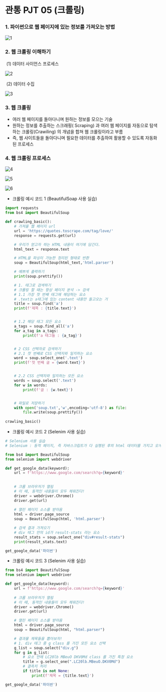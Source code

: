 # 관통 PJT 05 (크롤링)

### 1. 파이썬으로 웹 페이지에 있는 정보를 가져오는 방법

![1](https://github.com/JeongJonggil/TIL/assets/139416006/418453af-f7e8-4a65-8846-e8377902a657)


### 2. 웹 크롤링 이해하기

​	(1) 데이터 사이언스 프로세스

![2](https://github.com/JeongJonggil/TIL/assets/139416006/09c41b8f-d1d8-4aa2-989a-32179f196c57)

​	(2) 데이터 수집

![3](https://github.com/JeongJonggil/TIL/assets/139416006/4c96da60-081a-41f5-8241-63da771e82c2)


### 3. 웹 크롤링

- 여러 웹 페이지를 돌아다니며 원하는 정보를 모으는 기술
- 원하는 정보를 추출하는 스크래핑( Scraping) 과 여러 웹 페이지를 자동으로 탐색하는 크롤링(Crawiling) 의 개념을 합쳐 웹 크롤링이라고 부름
- 즉, 웹 사이트들을 돌아다니며 필요한 데이터를 추출하여 활용할 수 있도록 자동화된 프로세스



### 4. 웹 크롤링 프로세스

![4](https://github.com/JeongJonggil/TIL/assets/139416006/ccd6bffe-585b-452e-9ff2-781156266cc3)

![5](https://github.com/JeongJonggil/TIL/assets/139416006/cd91fdf2-f353-4d44-acfb-aac04b7ec58f)

![6](https://github.com/JeongJonggil/TIL/assets/139416006/12076791-3ade-4796-9fa7-8c12a79dc338)


- 크롤링 예시 코드 1 (BeautifulSoap 사용 실습)

```python
import requests
from bs4 import BeautifulSoup

def crawling_basic():
    # 가져올 웹 페이지 url
    url = 'https://quotes.toscrape.com/tag/love/'
    response = requests.get(url)

    # 우리가 얻고자 하는 HTML 내용이 여기에 담긴다.
    html_text = response.text

    # HTML을 파싱이 가능한 정리된 형태로 반환
    soup = BeautifulSoup(html_text,'html.parser')

    # 예쁘게 출력하기
    print(soup.prettify())

    # 1. 태그로 검색하기
    # 크롤링 할 때는 항상 페이지 분석 -> 검색
    # 1.1 가장 첫 번째 태그에 해당하는 요소
    # .text는 a태그에 있는 content 내용만 들고오는 거
    title = soup.find('a')
    print(f'제목 : {title.text}')


    # 1.2 해당 태그 모든 요소
    a_tags = soup.find_all('a')
    for a_tag in a_tags:
        print(f'a 태그들 : {a_tag}')


    # 2 CSS 선택자로 검색하기
    # 2.1 첫 번째로 CSS 선택자와 일치하는 요소
    word = soup.select_one('.text')
    print(f'첫 번째 글 = {word.text}')


    # 2.2 CSS 선택자와 일치하는 모든 요소
    words = soup.select('.text')
    for w in words:
        print(f'글 : {w.text}')


    # 파일로 저장하기
    with open('soup.txt','w',encoding='utf-8') as file:
        file.write(soup.prettify())
    
crawling_basic()
```

- 크롤링 예시 코드 2 (Selenim 사용 실습)

```python
# Selenium 사용 실습
# Selenium : 동적 페이지, 즉 자바스크립트가 다 실행된 후의 html 데이터를 가지고 오게 해주는 라이브러리

from bs4 import BeautifulSoup
from selenium import webdriver

def get_google_data(keyword):
    url = f'https://www.google.com/search?q={keyword}'
    
    
    # 크롬 브라우저가 열림
    # 이 때, 동적인 내용들이 모두 채워진다!
    driver = webdriver.Chrome()
    driver.get(url)
    
    # 열린 페이지 소스를 받아옴
    html = driver.page_source
    soup = BeautifulSoup(html, 'html.parser')

    # 검색 결과 가져오기
    # div 태그 안의 id가 result-stats 라는 요소
    result_stats = soup.select_one("div#result-stats")
    print(result_stats.text)

get_google_data('파이썬')
```

- 크롤링 예시 코드 3 (Selenim 사용 실습)

```python
from bs4 import BeautifulSoup
from selenium import webdriver

def get_google_data(keyword):
    url = f'https://www.google.com/search?q={keyword}'
    
    # 크롬 브라우저가 열림
    # 이 때, 동적인 내용들이 모두 채워진다!
    driver = webdriver.Chrome()
    driver.get(url)

    # 열린 페이지 소스를 받아옴
    html = driver.page_source
    soup = BeautifulSoup(html, "html.parser")

    # 결과물 제목들을 뽑아보자!
    # 1. div 태그 중 g class 를 가진 모든 요소 선택
    g_list = soup.select("div.g")
    for g in g_list:
        # 요소 안에 LC20lb MBeuO DKV0Md class 를 가진 특정 요소
        title = g.select_one(".LC20lb.MBeuO.DKV0Md")
        # 결측치 처리
        if title is not None:
            print(f'제목 = {title.text}')

get_google_data('파이썬')
```

